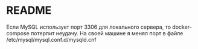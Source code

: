# README

Если MySQL использует порт 3306 для локального сервера, то docker-compose потерпит неудачу.
На своей машине я менял порт в файле /etc/mysql/mysql.conf.d/mysqld.cnf
